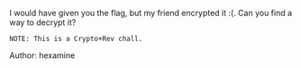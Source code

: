 I would have given you the flag, but my friend encrypted it :(. Can you find a way to decrypt it?

    NOTE: This is a Crypto+Rev chall.

Author: hexamine
